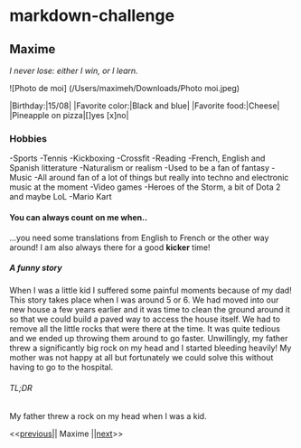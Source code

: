 # markdown-challenge
## Maxime

*I never lose: either I win, or I learn.*

![Photo de moi] (/Users/maximeh/Downloads/Photo moi.jpeg)

|Birthday:|15/08|
|Favorite color:|Black and blue|
|Favorite food:|Cheese|
|Pineapple on pizza|[]yes [x]no|

### Hobbies

-Sports
    -Tennis
    -Kickboxing
    -Crossfit
-Reading
    -French, English and Spanish litterature
    -Naturalism or realism
    -Used to be a fan of fantasy
-Music
    -All around fan of a lot of things but really into techno and electronic music at the moment
-Video games
    -Heroes of the Storm, a bit of Dota 2 and maybe LoL
    -Mario Kart

#### You can always count on me when..

...you need some translations from English to French or the other way around! I am also always there for a good **kicker** time!

##### A funny story

When I was a little kid I suffered some painful moments because of my dad!
This story takes place when I was around 5 or 6. We had moved into our new house a few years earlier and it was time to clean the ground around it so that we could build a paved way to access the house itself. We had to remove all the little rocks that were there at the time. It was quite tedious and we ended up throwing them around to go faster. Unwillingly, my father threw a significantly big rock on my head and I started bleeding heavily! My mother was not happy at all but fortunately we could solve this without having to go to the hospital.

###### TL;DR

My father threw a rock on my head when I was a kid.

<<[previous](https://github.com/LukaB15/markdown-challenge.git)|| Maxime ||[next](https://github.com/Sephiryah/markdown-challenge)>>
